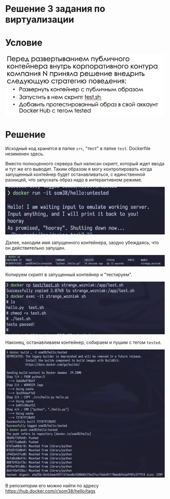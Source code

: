 # Решение 3 задания по виртуализации

# Условие

<img src = "./dist/Задание 3/Задание 3.jpg">

# Решение

Исходный код хранится в папке `src`, "тест" в папке `test`. Dockerfile незименен здесь.

Вместо полноценного сервера был написан скрипт, который ждет ввода и тут же его
выводит. Таким образом я могу контролировать когда запущенный контейнер будет
останавливаться, с единственной разницей, что запускать образ надо в
интерактивном режиме.

<img src = "./dist/Задание 3/running untested.png">

Далее, находим имя запущенного контейнера, заодно убеждаясь, что он
действительно запущен.

<img src = "./dist/Задание 3/getting name of container.png">

Копируем скрипт в запущенный контейнер и "тестируем".

<img src = "./dist/Задание 3/testing.png">

Наконец, останавливаем контейнер, собираем и пушим с тегом `tested`.

<img src = "./dist/Задание 3/pushing.png">

В репозитории его можно найти по адресу https://hub.docker.com/r/som38/hello/tags
